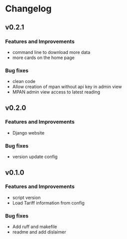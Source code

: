 # Changelog

## v0.2.1

### Features and Improvements

- command line to download more data
- more cards on the home page

### Bug fixes

- clean code
- Allow creation of mpan without api key in admin view
- MPAN admin view access to latest reading

## v0.2.0

### Features and Improvements

- Django website

### Bug fixes

- version update config

## v0.1.0

### Features and Improvements

- script version
- Load Tariff information from config

### Bug fixes

- Add ruff and makefile
- readme and add dislaimer
